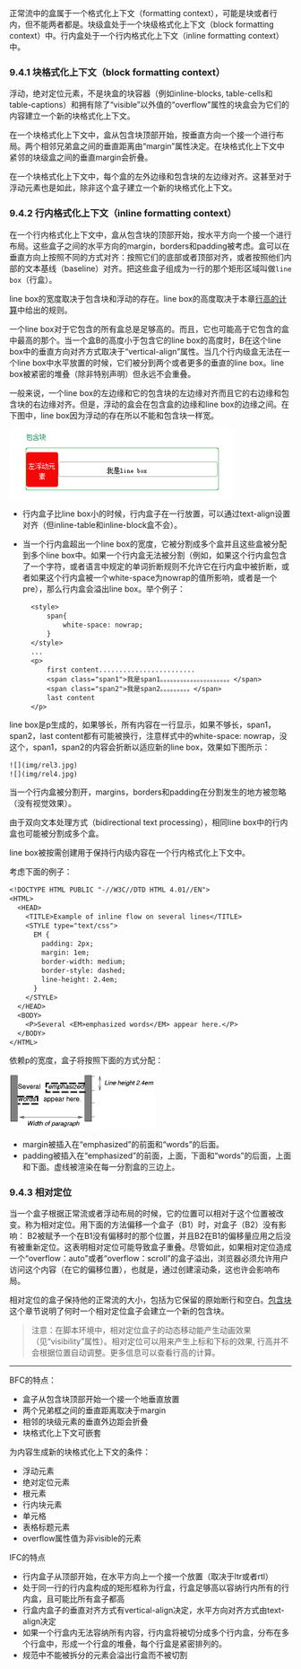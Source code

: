 正常流中的盒属于一个格式化上下文（formatting context），可能是块或者行内，但不能两者都是。块级盒处于一个块级格式化上下文（block formatting context）中。行内盒处于一个行内格式化上下文（inline formatting context）中。

### 9.4.1 块格式化上下文（block formatting context）

浮动，绝对定位元素，不是块盒的块容器（例如inline-blocks, table-cells和table-captions）和拥有除了“visible”以外值的“overflow”属性的块盒会为它们的内容建立一个新的块格式化上下文。


在一个块格式化上下文中，盒从包含块顶部开始，按垂直方向一个接一个进行布局。两个相邻兄弟盒之间的垂直距离由“margin”属性决定。在块格式化上下文中紧邻的块级盒之间的垂直margin会折叠。


在一个块格式化上下文中，每个盒的左外边缘和包含块的左边缘对齐。这甚至对于浮动元素也是如此，除非这个盒子建立一个新的块格式化上下文。


### 9.4.2 行内格式化上下文（inline formatting context）
在一个行内格式化上下文中，盒从包含块的顶部开始，按水平方向一个接一个进行布局。这些盒子之间的水平方向的margin，borders和padding被考虑。盒可以在垂直方向上按照不同的方式对齐：按照它们的底部或者顶部对齐，或者按照他们内部的文本基线（baseline）对齐。把这些盒子组成为一行的那个矩形区域叫做`line box`（行盒）。

line box的宽度取决于包含块和浮动的存在。line box的高度取决于本章[行高的计算](https://github.com/Heboy/note4css/blob/master/CSS2.1/%E7%AC%AC%E5%8D%81%E7%AB%A0%20%E8%A7%86%E8%A7%89%E5%8F%AF%E8%A7%86%E5%8C%96%E6%A8%A1%E5%9E%8B%E7%BB%86%E8%8A%82/10.8-%E8%A1%8C%E9%AB%98%E7%9A%84%E8%AE%A1%E7%AE%97%EF%BC%9A%E2%80%9Cline-height%E2%80%9D%E5%92%8C%E2%80%9Cvertical-align%E2%80%9D%E5%B1%9E%E6%80%A7.md)中给出的规则。


一个line box对于它包含的所有盒总是足够高的。而且，它也可能高于它包含的盒中最高的那个。当一个盒B的高度小于包含它的line box的高度时，B在这个line box中的垂直方向对齐方式取决于“vertical-align”属性。当几个行内级盒无法在一个line box中水平放置的时候，它们被分到两个或者更多的垂直的line box。line box被紧密的堆叠（除非特别声明）但永远不会重叠。


一般来说，一个line box的左边缘和它的包含块的左边缘对齐而且它的右边缘和包含块的右边缘对齐。但是，浮动的盒会在包含盒的边缘和line box的边缘之间。在下图中，line box因为浮动的存在所以不能和包含块一样宽。

![](img/rel2.jpg)



- 行内盒子比line box小的时候，行内盒子在一行放置，可以通过text-align设置对齐（但inline-table和inline-block盒不会）。

- 当一个行内盒超出一个line box的宽度，它被分割成多个盒并且这些盒被分配到多个line box中。如果一个行内盒无法被分割（例如，如果这个行内盒包含了一个字符，或者语言中规定的单词折断规则不允许它在行内盒中被折断，或者如果这个行内盒被一个white-space为nowrap的值所影响，或者是一个pre），那么行内盒会溢出line box。举个例子：

	 	<style>
	        span{
	            white-space: nowrap;
	        }
	    </style>
		...
		<p>
	        first content........................
	        <span class="span1">我是span1。。。。。。。。。。。。。。。。。。。。。</span>
	        <span class="span2">我是span2。。。。。。。。。</span>
	        last content
	    </p>
line box是p生成的，如果够长，所有内容在一行显示，如果不够长，span1，span2，last content都有可能被换行，注意样式中的white-space: nowrap，没这个，span1，span2的内容会折断以适应新的line box，效果如下图所示：

	![](img/rel3.jpg)
	![](img/rel4.jpg)


当一个行内盒被分割开，margins，borders和padding在分割发生的地方被忽略（没有视觉效果）。


由于双向文本处理方式（bidirectional text processing），相同line box中的行内盒也可能被分割成多个盒。


line box被按需创建用于保持行内级内容在一个行内格式化上下文中。


考虑下面的例子：

	<!DOCTYPE HTML PUBLIC "-//W3C//DTD HTML 4.01//EN">
	<HTML>
	  <HEAD>
	    <TITLE>Example of inline flow on several lines</TITLE>
	    <STYLE type="text/css">
	      EM {
	        padding: 2px; 
	        margin: 1em;
	        border-width: medium;
	        border-style: dashed;
	        line-height: 2.4em;
	      }
	    </STYLE>
	  </HEAD>
	  <BODY>
	    <P>Several <EM>emphasized words</EM> appear here.</P>
	  </BODY>
	</HTML>


依赖p的宽度，盒子将按照下面的方式分配：

![匿名行内盒](img/inline-layout.png)


* margin被插入在“emphasized”的前面和“words”的后面。
* padding被插入在“emphasized”的前面，上面，下面和“words”的后面，上面和下面。虚线被渲染在每一分割盒的三边上。


### 9.4.3 相对定位

当一个盒子根据正常流或者浮动布局的时候，它的位置可以相对于这个位置被改变。称为相对定位。用下面的方法偏移一个盒子（B1）时，对盒子（B2）没有影响： B2被赋予一个在B1没有偏移时的那个位置，并且B2在B1的偏移量应用之后没有被重新定位。这表明相对定位可能导致盒子重叠。尽管如此，如果相对定位造成一个“overflow：auto”或者“overflow：scroll”的盒子溢出，浏览器必须允许用户访问这个内容（在它的偏移位置），也就是，通过创建滚动条，这也许会影响布局。 


相对定位的盒子保持他的正常流的大小，包括为它保留的原始断行和空白。[包含块](https://github.com/acelan86/css/wiki/9.1-%E5%8F%AF%E8%A7%86%E5%8C%96%E6%A0%BC%E5%BC%8F%E6%A8%A1%E5%9E%8B%E4%BB%8B%E7%BB%8D%EF%BC%88done%EF%BC%89#912-containing-blocks)这个章节说明了何时一个相对定位盒子会建立一个新的包含块。


> 注意：在脚本环境中，相对定位盒子的动态移动能产生动画效果 （见“visibility”属性）。相对定位可以用来产生上标和下标的效果, 行高并不会根据位置自动调整。更多信息可以查看行高的计算。


---
BFC的特点：

* 盒子从包含块顶部开始一个接一个地垂直放置
* 两个兄弟框之间的垂直距离取决于margin
* 相邻的块级元素的垂直外边距会折叠
* 块格式化上下文可嵌套

为内容生成新的块格式化上下文的条件：

* 浮动元素
* 绝对定位元素
* 根元素
* 行内块元素
* 单元格
* 表格标题元素
* overflow属性值为非visible的元素


IFC的特点

* 行内盒子从顶部开始，在水平方向上一个接一个放置（取决于ltr或者rtl）
* 处于同一行的行内盒构成的矩形框称为行盒，行盒足够高以容纳行内所有的行内盒，且可能比所有盒子都高
* 行盒内盒子的垂直对齐方式有vertical-align决定，水平方向对齐方式由text-align决定
* 如果一个行盒内无法容纳所有内容，行内盒将被切分成多个行内盒，分布在多个行盒中，形成一个行盒的堆叠，每个行盒是紧密排列的。
* 规范中不能被拆分的元素会溢出行盒而不被切割

